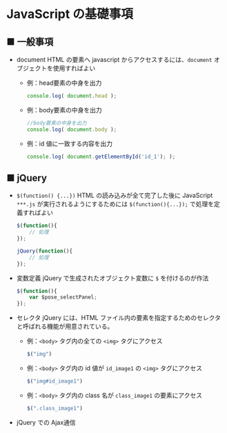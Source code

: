# JavaScript の基礎事項

## ■ 一般事項

- document
    HTML の要素へ javascript からアクセスするには、`document` オブジェクトを使用すればよい

    - 例：head要素の中身を出力
        ```javascript
        console.log( document.head );
        ```

    - 例：body要素の中身を出力
        ```javascript
        //body要素の中身を出力
        console.log( document.body );
        ```

    - 例：id 値に一致する内容を出力
        ```javascript
        console.log( document.getElementById('id_1'); );
        ```

## ■ jQuery

- `$(function() {...})`
    HTML の読み込みが全て完了した後に JavaScript `***.js` が実行されるようにするためには `$(function(){...});` で処理を定義すればよい

    ```javascript
    $(function(){
        // 処理
    });
    ```

    ```javascript
    jQuery(function(){
        // 処理
    });
    ```

- 変数定義
    jQuery で生成されたオブジェクト変数に `$` を付けるのが作法
    ```javascript
    $(function(){
        var $pose_selectPanel;
    });
    ```

- セレクタ
    jQuery には、HTML ファイル内の要素を指定するためのセレクタと呼ばれる機能が用意されている。

    - 例：`<body>` タグ内の全ての `<img>` タグにアクセス
        ```javascript
        $("img")
        ```
    - 例：`<body>` タグ内の id 値が `id_image1` の `<img>` タグにアクセス
        ```javascript
        $("img#id_image1")
        ```
    - 例：`<body>` タグ内の class 名が `class_image1` の要素にアクセス
        ```javascript
        $(".class_image1")
        ```


- jQuery での Ajax通信

